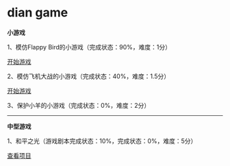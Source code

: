 # dian game
**小游戏**

1、模仿Flappy Bird的小游戏（完成状态：90%，难度：1分）

[开始游戏](https://fengfanv.github.io/dian/flappybird/index.html)

2、模仿飞机大战的小游戏（完成状态：40%，难度：1.5分）

[开始游戏](https://fengfanv.github.io/dian/airwar/index.html)

3、保护小羊的小游戏（完成状态：0%，难度：2分）

---

**中型游戏**

1、和平之光（游戏剧本完成状态：10%，完成状态：0%，难度：5分）

[查看项目](https://github.com/fengfanv/theLightOfPeace)
